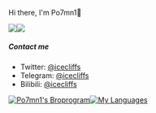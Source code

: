Hi there, I'm Po7mn1👋

[![](https://img.shields.io/badge/Blog-@Po7mn1's-yellow.svg)](https://blog.icecliffs.cn/)[![](https://img.shields.io/badge/Status-@Server-blue.svg)](https://www.icecliffs.cn/status)

##### Contact me

- Twitter: [@icecliffs](https://twitter.com/icecliffs)
- Telegram: [@icecliffs](https://t.me/icecliffs)
- Bilibili: [@icecliffs](https://space.bilibili.com/28645589/)

[![Po7mn1's Broprogram](https://github-readme-stats.vercel.app/api?username=icecliffs&theme=highcontrast&show_icons=true)]()[![My Languages](https://github-readme-stats.vercel.app/api/top-langs/?username=icecliffs&layout=compact)](https://github.com/anuraghazra/github-readme-stats)
